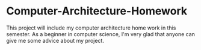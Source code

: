 # Computer-Architecture-Homework
This project will include my computer architecture home work in this semester.
As a beginner in computer science, I'm very glad that anyone can give me some advice about my project.
